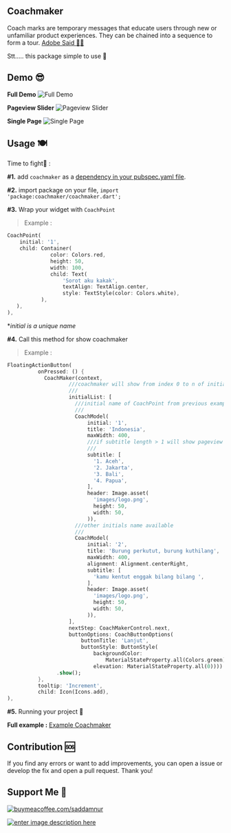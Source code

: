 ## Coachmaker
Coach marks are temporary messages that educate users through new or unfamiliar product experiences. They can be chained into a sequence to form a tour. 
<a href="https://spectrum.adobe.com/page/coach-mark/"> Adobe Said  </a>  [👨‍🎓](https://emojipedia.org/man-student/)

Stt..... this package simple to use 🤫

## Demo 😎
**Full Demo**
![Full Demo](https://media.giphy.com/media/WIURSHVcoKGV8YWR1w/giphy.gif)

**Pageview Slider**
![Pageview Slider](https://media.giphy.com/media/0UcTUY865F0Rxk73Va/giphy.gif)

**Single Page**
![Single Page](https://media.giphy.com/media/Ve85kqYGuRAdlcJ8AF/giphy.gif)

## Usage 🍽️

Time to fight🥊 : 

**#1.** add  `coachmaker`  as a  [dependency in your pubspec.yaml file](https://flutter.io/platform-plugins/).

**#2.** import package on your file, `import  'package:coachmaker/coachmaker.dart';` 

**#3.** Wrap your widget with `CoachPoint` 

> Example :
> 
```dart
CoachPoint(
	initial: '1',
	child: Container(
	          color: Colors.red,
              height: 50,
              width: 100,
              child: Text(
                  'Sorot aku kakak',
                  textAlign: TextAlign.center,
                  style: TextStyle(color: Colors.white),
           ),
   ),
),
```
**initial is a unique name*

**#4.** Call this method for show coachmaker

> Example :
> 
```dart
FloatingActionButton(
          onPressed: () {
            CoachMaker(context,
			        ///coachmaker will show from index 0 to n of initialList
			        ///
                    initialList: [
                      ///initial name of CoachPoint from previous example ☝️ (inital: '1') 
                      ///
                      CoachModel(
                          initial: '1',
                          title: 'Indonesia',
                          maxWidth: 400,
                          ///if subtitle length > 1 will show pageview slider
                          ///
                          subtitle: [
                            '1. Aceh',
                            '2. Jakarta',
                            '3. Bali',
                            '4. Papua',
                          ],
                          header: Image.asset(
                            'images/logo.png',
                            height: 50,
                            width: 50,
                          )),
                      ///other initials name available
                      ///
                      CoachModel(
                          initial: '2',
                          title: 'Burung perkutut, burung kuthilang',
                          maxWidth: 400,
                          alignment: Alignment.centerRight,
                          subtitle: [
                            'kamu kentut enggak bilang bilang ',
                          ],
                          header: Image.asset(
                            'images/logo.png',
                            height: 50,
                            width: 50,
                          )),
                    ],
                    nextStep: CoachMakerControl.next,
                    buttonOptions: CoachButtonOptions(
                        buttonTitle: 'Lanjut',
                        buttonStyle: ButtonStyle(
                            backgroundColor:
                                MaterialStateProperty.all(Colors.green),
                            elevation: MaterialStateProperty.all(0))))
                .show();
          },
          tooltip: 'Increment',
          child: Icon(Icons.add),
),
```
**#5.** Running your project 🚗


**Full example :**  [Example Coachmaker](https://github.com/muhammadsaddamnur/coachmaker/tree/main/example)

## Contribution 🆘
If you find any errors or want to add improvements, you can open a issue or develop the fix and open a pull request. Thank you!

## Support Me 🙏
<a href="https://buymeacoffee.com/saddamnur">![buymeacoffee.com/saddamnur](https://www.buymeacoffee.com/assets/img/guidelines/download-assets-sm-1.svg)</a>

<a href="https://www.w3schools.com">![enter image description here](https://raw.githubusercontent.com/muhammadsaddamnur/float_bubble/main/saweria.png)</a>
